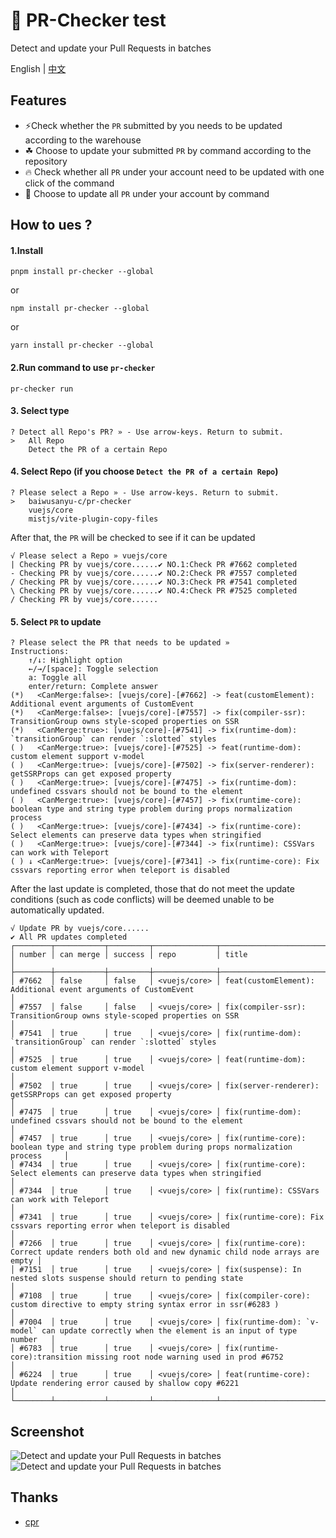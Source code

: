 
# 🚀 PR-Checker test

Detect and update your Pull Requests in batches

English | [中文](https://github.com/baiwusanyu-c/pr-checker/blob/master/README.ZH-CN.md)
## Features

- ⚡️Check whether the `PR` submitted by you needs to be updated according to the warehouse
- ☘ Choose to update your submitted `PR` by command according to the repository
- 🔥️ Check whether all `PR` under your account need to be updated with one click of the command
- 🌷 Choose to update all `PR` under your account by command

## How to ues ?

#### 1.Install

```` shell
pnpm install pr-checker --global
````
or
```` shell
npm install pr-checker --global
````
or
```` shell
yarn install pr-checker --global
````

#### 2.Run command to use `pr-checker`

```` shell
pr-checker run
````

#### 3. Select type

```` shell
? Detect all Repo's PR? » - Use arrow-keys. Return to submit.
>   All Repo
    Detect the PR of a certain Repo

````

#### 4. Select Repo (if you choose `Detect the PR of a certain Repo`)

```` shell
? Please select a Repo » - Use arrow-keys. Return to submit.
>   baiwusanyu-c/pr-checker
    vuejs/core
    mistjs/vite-plugin-copy-files

````
After that, the `PR` will be checked to see if it can be updated
```shell
√ Please select a Repo » vuejs/core
| Checking PR by vuejs/core......✔ NO.1:Check PR #7662 completed
- Checking PR by vuejs/core......✔ NO.2:Check PR #7557 completed
/ Checking PR by vuejs/core......✔ NO.3:Check PR #7541 completed
\ Checking PR by vuejs/core......✔ NO.4:Check PR #7525 completed
/ Checking PR by vuejs/core......

```

#### 5. Select `PR` to update

```` shell
? Please select the PR that needs to be updated »
Instructions:
    ↑/↓: Highlight option
    ←/→/[space]: Toggle selection
    a: Toggle all
    enter/return: Complete answer
(*)   <CanMerge:false>: [vuejs/core]-[#7662] -> feat(customElement): Additional event arguments of CustomEvent
(*)   <CanMerge:false>: [vuejs/core]-[#7557] -> fix(compiler-ssr): TransitionGroup owns style-scoped properties on SSR
(*)   <CanMerge:true>: [vuejs/core]-[#7541] -> fix(runtime-dom): `transitionGroup` can render `:slotted` styles
( )   <CanMerge:true>: [vuejs/core]-[#7525] -> feat(runtime-dom): custom element support v-model
( )   <CanMerge:true>: [vuejs/core]-[#7502] -> fix(server-renderer): getSSRProps can get exposed property
( )   <CanMerge:true>: [vuejs/core]-[#7475] -> fix(runtime-dom): undefined cssvars should not be bound to the element
( )   <CanMerge:true>: [vuejs/core]-[#7457] -> fix(runtime-core): boolean type and string type problem during props normalization process
( )   <CanMerge:true>: [vuejs/core]-[#7434] -> fix(runtime-core): Select elements can preserve data types when stringified
( )   <CanMerge:true>: [vuejs/core]-[#7344] -> fix(runtime): CSSVars can work with Teleport
( ) ↓ <CanMerge:true>: [vuejs/core]-[#7341] -> fix(runtime-core): Fix cssvars reporting error when teleport is disabled

````
After the last update is completed, those that do not meet the update conditions (such as code conflicts) will be deemed unable to be automatically updated.

```shell
√ Update PR by vuejs/core......
✔ All PR updates completed
┌────────┬───────────┬─────────┬──────────────┬────────────────────────────────────────────────────────────────────────────────────────────────┐     
│ number │ can merge │ success │ repo         │ title                                                                                          │     
├────────┼───────────┼─────────┼──────────────┼────────────────────────────────────────────────────────────────────────────────────────────────┤     
│ #7662  │ false     │ false   │ <vuejs/core> │ feat(customElement): Additional event arguments of CustomEvent                                 │     
│ #7557  │ false     │ false   │ <vuejs/core> │ fix(compiler-ssr): TransitionGroup owns style-scoped properties on SSR                         │     
│ #7541  │ true      │ true    │ <vuejs/core> │ fix(runtime-dom): `transitionGroup` can render `:slotted` styles                               │     
│ #7525  │ true      │ true    │ <vuejs/core> │ feat(runtime-dom): custom element support v-model                                              │     
│ #7502  │ true      │ true    │ <vuejs/core> │ fix(server-renderer): getSSRProps can get exposed property                                     │     
│ #7475  │ true      │ true    │ <vuejs/core> │ fix(runtime-dom): undefined cssvars should not be bound to the element                         │     
│ #7457  │ true      │ true    │ <vuejs/core> │ fix(runtime-core): boolean type and string type problem during props normalization process     │     
│ #7434  │ true      │ true    │ <vuejs/core> │ fix(runtime-core): Select elements can preserve data types when stringified                    │     
│ #7344  │ true      │ true    │ <vuejs/core> │ fix(runtime): CSSVars can work with Teleport                                                   │     
│ #7341  │ true      │ true    │ <vuejs/core> │ fix(runtime-core): Fix cssvars reporting error when teleport is disabled                       │     
│ #7266  │ true      │ true    │ <vuejs/core> │ fix(runtime-core): Correct update renders both old and new dynamic child node arrays are empty │     
│ #7151  │ true      │ true    │ <vuejs/core> │ fix(suspense): In nested slots suspense should return to pending state                         │     
│ #7108  │ true      │ true    │ <vuejs/core> │ fix(compiler-core): custom directive to empty string syntax error in ssr(#6283 )               │     
│ #7004  │ true      │ true    │ <vuejs/core> │ fix(runtime-dom): `v-model` can update correctly when the element is an input of type number   │     
│ #6783  │ true      │ true    │ <vuejs/core> │ fix(runtime-core):transition missing root node warning used in prod #6752                      │     
│ #6224  │ true      │ true    │ <vuejs/core> │ feat(runtime-core): Update rendering error caused by shallow copy #6221                        │     
└────────┴───────────┴─────────┴──────────────┴────────────────────────────────────────────────────────────────────────────────────────────────┘  
```
## Screenshot
<img src="./public/img1.png" alt="Detect and update your Pull Requests in batches"/>
<img src="./public/img2.png" alt="Detect and update your Pull Requests in batches"/>

## Thanks
* [cpr](https://github.com/edison1105/cpr)
